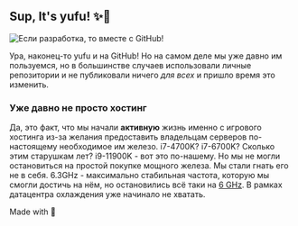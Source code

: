 ## Sup, It's yufu! ✨🚀

![Если разработка, то вместе с GitHub!](https://i.yufu.us/2wym9p.png)

Ура, наконец-то yufu и на GitHub!
Но на самом деле мы уже давно им пользуемся, но в большинстве случаев использовали личные репозитории и не публиковали ничего *для всех* и пришло время это изменить.

### Уже давно не просто хостинг

Да, это факт, что мы начали **активную** жизнь именно с игрового хостинга из-за желания предоставить владельцам серверов по-настоящему необходимое им железо. i7-4700K? i7-6700K? Сколько этим старушкам лет? i9-11900K - вот это по-нашему. Но мы не могли остановиться на простой покупке мощного железа. Мы стали гнать его не в себя. 6.3GHz - максимально стабильная частота, которую мы смогли достичь на нём, но остановились всё таки на [6 GHz](https://i.yufu.us/uzo3bx.mp4). В рамках датацентра охлаждения уже начинало не хватать.

Made with 🖤
